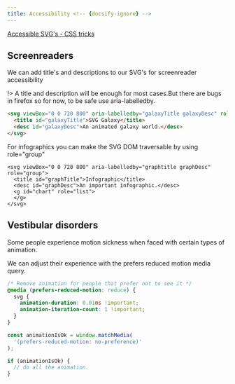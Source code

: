 ```yaml
---
title: Accessibility <!-- {docsify-ignore} -->
---
```


[Accessible SVG's - CSS tricks](https://css-tricks.com/accessible-svgs/)

## Screenreaders

We can add title's and descriptions to our SVG's for screenreader accessibility

!> A title and description will be enough for most cases.But there are bugs in firefox so for now, to be safe use aria-labelledby.

```html
<svg viewBox="0 0 720 800" aria-labelledby="galaxyTitle galaxyDesc" role="img">
  <title id="galaxyTitle">SVG Galaxy</title>
  <desc id="galaxyDesc">An animated galaxy world.</desc>
</svg>
```

For infographics you can make the SVG DOM traversable by using role="group"

```
<svg viewBox="0 0 720 800" aria-labelledby="graphtitle graphDesc" role="group">
  <title id="graphTitle">Infographic</title>
  <desc id="graphDesc">An important infographic.</desc>
  <g id="chart" role="list">
  </g>
</svg>
```

## Vestibular disorders

Some people experience motion sickness when faced with certain types of animation.

We can adjust their experience with the prefers reduced motion media query.

```css
/* Remove animation for people that prefer not to see it */
@media (prefers-reduced-motion: reduce) {
  svg {
    animation-duration: 0.01ms !important;
    animation-iteration-count: 1 !important;
  }
}
```

```js
const animationIsOk = window.matchMedia(
  '(prefers-reduced-motion: no-preference)'
);

if (animationIsOk) {
  // do all the animation.
}
```
